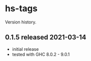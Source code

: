 # hs-tags

Version history.

## 0.1.5 released 2021-03-14

- initial release
- tested with GHC 8.0.2 - 9.0.1
